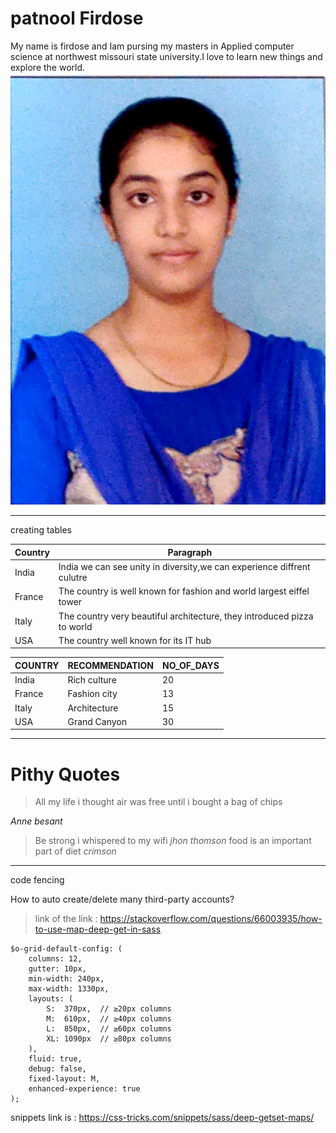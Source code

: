 # patnool Firdose
My name is firdose and Iam pursing my masters in Applied computer science at northwest missouri state university.I love to learn new things and explore the world.
![my_pic](https://github.com/patnool/assignment2-patnool1/blob/main/my_pic.jpg)

---
creating tables 

| Country  | Paragraph                                                              |
| ---      | ---                                                                    |
| India    | India we can see unity in diversity,we can experience diffrent culutre |
| France   | The country is well known for fashion and world largest eiffel tower|
| Italy    | The country very beautiful architecture, they introduced pizza to world|
| USA      | The country well known for its IT hub                                   |

| COUNTRY | RECOMMENDATION | NO_OF_DAYS  |
| :---    | :---            | :---       |
| India   | Rich culture    | 20         |
| France  | Fashion city    | 13         |
| Italy   | Architecture    | 15         |
| USA     | Grand Canyon    | 30         |

---
# Pithy Quotes 

> All my life i thought air was free until i bought a bag of chips

*Anne besant*
>Be strong i whispered to my wifi
*jhon thomson*
>food is an important part of diet
 *crimson*

 ---
 code fencing

 How to auto create/delete many third-party accounts?

 >link of the link : https://stackoverflow.com/questions/66003935/how-to-use-map-deep-get-in-sass

```
$o-grid-default-config: (
    columns: 12,
    gutter: 10px,
    min-width: 240px,
    max-width: 1330px,
    layouts: (
        S:  370px,  // ≥20px columns
        M:  610px,  // ≥40px columns
        L:  850px,  // ≥60px columns
        XL: 1090px  // ≥80px columns
    ),
    fluid: true,
    debug: false,
    fixed-layout: M,
    enhanced-experience: true
);

```

snippets link is : https://css-tricks.com/snippets/sass/deep-getset-maps/

